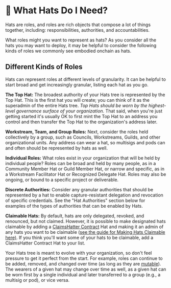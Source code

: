 # 👥 What Hats Do I Need?

Hats are roles, and roles are rich objects that compose a lot of things together, including: responsibilities, authorities, and accountabilities.

What roles might you want to represent as hats? As you consider all the hats you may want to deploy, it may be helpful to consider the following kinds of roles we commonly see embodied onchain as hats.

## Different Kinds of Roles

Hats can represent roles at different levels of granularity. It can be helpful to start broad and get increasingly granular, listing each hat as you go.

**The Top Hat:** The broadest authority of your Hats tree is represented by the Top Hat. This is the first hat you will create; you can think of it as the superadmin of the entire Hats tree. _Top Hats should be worn by the highest-level governance surface of your organization._ That said, when you're just getting started it's usually OK to first mint the Top Hat to an address you control and then transfer the Top Hat to the organization's address later.

**Workstream, Team, and Group Roles:** Next, consider the roles held collectively by a group, such as Councils, Workstreams, Guilds, and other organizational units. Any address can wear a hat, so multisigs and pods can and often should be represented by hats as well.

**Individual Roles:** What roles exist in your organization that will be held by individual people? Roles can be broad and held by many people, as in a Community Member Hat or Guild Member Hat, or narrow and specific, as in a Workstream Facilitator Hat or Recognized Delegate Hat. Roles may also be ongoing, or bound to a specific project or deliverable.

**Discrete Authorities:** Consider any granular authorities that should be represented by a hat to enable capture-resistant delegation and revocation of specific credentials. See the "Hat Authorities" section below for examples of the types of authorities that can be enabled by Hats.

**Claimable Hats:** By default, hats are only delegated, revoked, and renounced, but not claimed. However, it is possible to make designated hats claimable by adding a [ClaimsHatter Contract](https://github.com/Hats-Protocol/claims-hatter) Hat and making it an admin of any hats you want to be claimable ([see the guide for Making Hats Claimable here)](../hats-integrations/hatter-modules/making-hats-claimable.md). If you think you'll want some of your hats to be claimable, add a ClaimsHatter Contract Hat to your list.

Your Hats tree is meant to evolve with your organization, so don't feel pressure to get it perfect from the start. For example, roles can continue to be added, removed, and changed over time (as long as they are [mutable](setting-hat-properties.md#mutability)). The wearers of a given hat may change over time as well, as a given hat can be worn first by a single individual and later transferred to a group (e.g., a multisig or pod), or vice versa.
